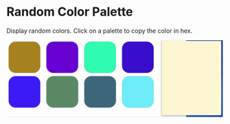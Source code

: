 # Random Color Palette

Display random colors. Click on a palette to copy the color in hex.

![palette demo in gif](./sample.gif)